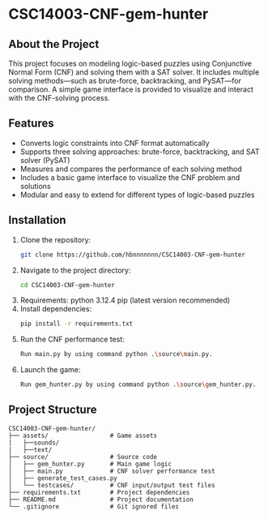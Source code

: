 # CSC14003-CNF-gem-hunter
## About the Project

This project focuses on modeling logic-based puzzles using Conjunctive Normal Form (CNF) and solving them with a SAT solver. It includes multiple solving methods—such as brute-force, backtracking, and PySAT—for comparison. A simple game interface is provided to visualize and interact with the CNF-solving process.

## Features

- Converts logic constraints into CNF format automatically
- Supports three solving approaches: brute-force, backtracking, and SAT solver (PySAT)
- Measures and compares the performance of each solving method
- Includes a basic game interface to visualize the CNF problem and solutions
- Modular and easy to extend for different types of logic-based puzzles

## Installation

1. Clone the repository:
    ```bash
    git clone https://github.com/hbnnnnnnn/CSC14003-CNF-gem-hunter
    ```
2. Navigate to the project directory:
    ```bash
    cd CSC14003-CNF-gem-hunter
    ```
3. Requirements:
    python 3.12.4
    pip (latest version recommended)
4. Install dependencies:
    ```bash
    pip install -r requirements.txt
    ```
5. Run the CNF performance test:
    ```bash
    Run main.py by using command python .\source\main.py.
    ```
6. Launch the game:
    ```bash
    Run gem_hunter.py by using command python .\source\gem_hunter.py.
    ```
## Project Structure
```
CSC14003-CNF-gem-hunter/
├── assets/                 # Game assets 
|   ├──sounds/
|   ├──text/
├── source/                 # Source code
│   ├── gem_hunter.py       # Main game logic
│   ├── main.py             # CNF solver performance test
│   ├── generate_test_cases.py
│   └── testcases/          # CNF input/output test files
├── requirements.txt        # Project dependencies
├── README.md               # Project documentation
└── .gitignore              # Git ignored files
```
